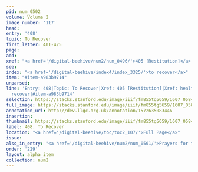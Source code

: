 ```yaml
---
pid: num_0502
volume: Volume 2
image_number: '117'
head:
entry: '408'
topic: To Recover
first_letter: 401-425
page:
add:
xref: "<a href='/digital-beehive/num2/num_0496/'>405 [Restitution]</a>|<a href='/digital-beehive/alpha2/alpha_0406/'>health</a>"
see:
index: "<a href='/digital-beehive/index4/index_3325/'>to recover</a>"
item: "#item-a983b9714"
unparsed:
line: 'Entry: 408|Topic: To Recover|Xref: 405 [Restitution]|Xref: health|Index: to
  recover|#item-a983b9714'
selection: https://stacks.stanford.edu/image/iiif/fm855tg5659/1607_0584/320,704,2992,306/full/0/default.jpg
full_image: https://stacks.stanford.edu/image/iiif/fm855tg5659/1607_0584/full/full/0/default.jpg
annotation_uri: http://dev.llgc.org.uk/annotation/1572635083446
insertion:
thumbnail: https://stacks.stanford.edu/image/iiif/fm855tg5659/1607_0584/320,704,600,180/250,/0/default.jpg
label: 408. To Recover
location: "<a href='/digital-beehive/toc/toc2_107/'>Full Page</a>"
issue:
also_in_entry: "<a href='/digital-beehive/num2/num_0501/'>Prayers for the Dead</a>"
order: '229'
layout: alpha_item
collection: num2
---
```

